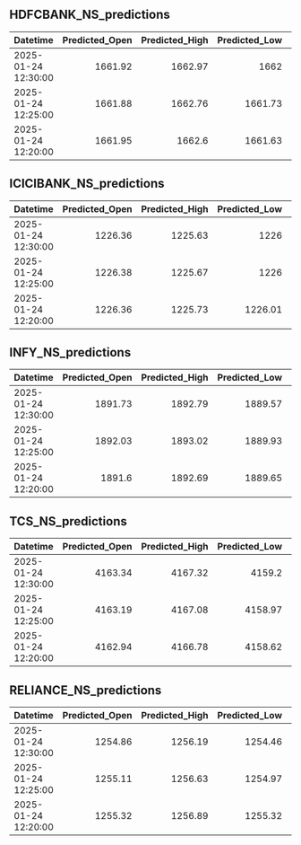 ## HDFCBANK_NS_predictions
| Datetime            |   Predicted_Open |   Predicted_High |   Predicted_Low |   Predicted_Close |   Predicted_Volume |
|:--------------------|-----------------:|-----------------:|----------------:|------------------:|-------------------:|
| 2025-01-24 12:30:00 |          1661.92 |          1662.97 |         1662    |           1662.65 |             107264 |
| 2025-01-24 12:25:00 |          1661.88 |          1662.76 |         1661.73 |           1662.26 |             115148 |
| 2025-01-24 12:20:00 |          1661.95 |          1662.6  |         1661.63 |           1661.95 |             124072 |

## ICICIBANK_NS_predictions
| Datetime            |   Predicted_Open |   Predicted_High |   Predicted_Low |   Predicted_Close |   Predicted_Volume |
|:--------------------|-----------------:|-----------------:|----------------:|------------------:|-------------------:|
| 2025-01-24 12:30:00 |          1226.36 |          1225.63 |         1226    |           1226.16 |            99869.8 |
| 2025-01-24 12:25:00 |          1226.38 |          1225.67 |         1226    |           1226.21 |            99548.8 |
| 2025-01-24 12:20:00 |          1226.36 |          1225.73 |         1226.01 |           1226.19 |           102101   |

## INFY_NS_predictions
| Datetime            |   Predicted_Open |   Predicted_High |   Predicted_Low |   Predicted_Close |   Predicted_Volume |
|:--------------------|-----------------:|-----------------:|----------------:|------------------:|-------------------:|
| 2025-01-24 12:30:00 |          1891.73 |          1892.79 |         1889.57 |           1890.94 |            53356   |
| 2025-01-24 12:25:00 |          1892.03 |          1893.02 |         1889.93 |           1891.34 |            53752.5 |
| 2025-01-24 12:20:00 |          1891.6  |          1892.69 |         1889.65 |           1891.05 |            54338.1 |

## TCS_NS_predictions
| Datetime            |   Predicted_Open |   Predicted_High |   Predicted_Low |   Predicted_Close |   Predicted_Volume |
|:--------------------|-----------------:|-----------------:|----------------:|------------------:|-------------------:|
| 2025-01-24 12:30:00 |          4163.34 |          4167.32 |         4159.2  |           4162.36 |            18432.2 |
| 2025-01-24 12:25:00 |          4163.19 |          4167.08 |         4158.97 |           4162.31 |            18371.8 |
| 2025-01-24 12:20:00 |          4162.94 |          4166.78 |         4158.62 |           4162.14 |            18291.9 |

## RELIANCE_NS_predictions
| Datetime            |   Predicted_Open |   Predicted_High |   Predicted_Low |   Predicted_Close |   Predicted_Volume |
|:--------------------|-----------------:|-----------------:|----------------:|------------------:|-------------------:|
| 2025-01-24 12:30:00 |          1254.86 |          1256.19 |         1254.46 |           1254.97 |             137614 |
| 2025-01-24 12:25:00 |          1255.11 |          1256.63 |         1254.97 |           1255.44 |             141224 |
| 2025-01-24 12:20:00 |          1255.32 |          1256.89 |         1255.32 |           1255.79 |             138429 |

